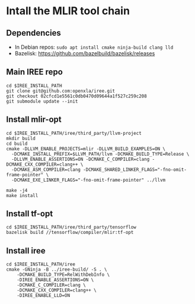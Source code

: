 # Intall the MLIR tool chain

## Dependencies

* In Debian repos: ```sudo apt install cmake ninja-build clang lld```
* Bazelisk: https://github.com/bazelbuild/bazelisk/releases

## Main IREE repo

```
cd $IREE_INSTALL_PATH
git clone git@github.com:openxla/iree.git
git checkout 02cfcd1e5561c0db0470d09644a1f527c259c208
git submodule update --init
```

## Install mlir-opt

```
cd $IREE_INSTALL_PATH/iree/third_party/llvm-project
mkdir build
cd build
cmake -DLLVM_ENABLE_PROJECTS=mlir -DLLVM_BUILD_EXAMPLES=ON \
  -DCMAKE_INSTALL_PREFIX=$LLVM_PATH/llvm -DCMAKE_BUILD_TYPE=Release \
  -DLLVM_ENABLE_ASSERTIONS=ON -DCMAKE_C_COMPILER=clang -DCMAKE_CXX_COMPILER=clang++ \
  -DCMAKE_ASM_COMPILER=clang -DCMAKE_SHARED_LINKER_FLAGS="-fno-omit-frame-pointer" \
  -DCMAKE_EXE_LINKER_FLAGS="-fno-omit-frame-pointer" ../llvm

make -j4
make install
```

## Install tf-opt

```
cd $IREE_INSTALL_PATH/iree/third_party/tensorflow
bazelisk build //tensorflow/compiler/mlir:tf-opt
```

## Install iree

```
cd $IREE_INSTALL_PATH/iree
cmake -GNinja -B ../iree-build/ -S . \
    -DCMAKE_BUILD_TYPE=RelWithDebInfo \
    -DIREE_ENABLE_ASSERTIONS=ON \
    -DCMAKE_C_COMPILER=clang \
    -DCMAKE_CXX_COMPILER=clang++ \
    -DIREE_ENABLE_LLD=ON
```
